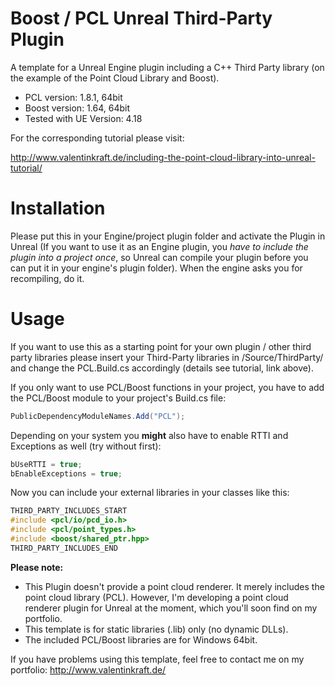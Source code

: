 # Boost / PCL Unreal Third-Party Plugin
A template for a Unreal Engine plugin including a C++ Third Party library (on the example of the Point Cloud Library and Boost).

* PCL version: 1.8.1, 64bit
* Boost version: 1.64, 64bit
* Tested with UE Version: 4.18

For the corresponding tutorial please visit:

http://www.valentinkraft.de/including-the-point-cloud-library-into-unreal-tutorial/

# Installation
Please put this in your Engine/project plugin folder and activate the Plugin in Unreal (If you want to use it as an Engine plugin, you _have to include the plugin into a project once_, so Unreal can compile your plugin before you can put it in your engine's plugin folder). When the engine asks you for recompiling, do it.

# Usage
If you want to use this as a starting point for your own plugin / other third party libraries please insert your Third-Party libraries in /Source/ThirdParty/ and change the PCL.Build.cs accordingly (details see tutorial, link above).

If you only want to use PCL/Boost functions in your project, you have to add the PCL/Boost module to your project's Build.cs file:
```c#
PublicDependencyModuleNames.Add("PCL");
```
  Depending on your system you **might** also have to enable RTTI and Exceptions as well (try without first):
  ```c#
  bUseRTTI = true;
  bEnableExceptions = true;
  ```
Now you can include your external libraries in your classes like this:
```c++
THIRD_PARTY_INCLUDES_START
#include <pcl/io/pcd_io.h>
#include <pcl/point_types.h>
#include <boost/shared_ptr.hpp>
THIRD_PARTY_INCLUDES_END
```

**Please note:**
* This Plugin doesn't provide a point cloud renderer. It merely includes the point cloud library (PCL). However, I'm developing a point cloud renderer plugin for Unreal at the moment, which you'll soon find on my portfolio.
* This template is for static libraries (.lib) only (no dynamic DLLs).
* The included PCL/Boost libraries are for Windows 64bit.

If you have problems using this template, feel free to contact me on my portfolio: http://www.valentinkraft.de/
